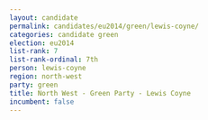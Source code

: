 ```yaml
---
layout: candidate
permalink: candidates/eu2014/green/lewis-coyne/
categories: candidate green
election: eu2014
list-rank: 7
list-rank-ordinal: 7th
person: lewis-coyne
region: north-west
party: green
title: North West - Green Party - Lewis Coyne
incumbent: false
---
```

